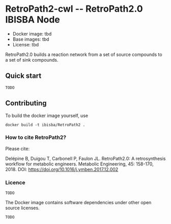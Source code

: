 # RetroPath2-cwl -- RetroPath2.0 IBISBA Node

* Docker image: tbd
* Base images: tbd
* License: tbd

RetroPath2.0 builds a reaction network from a set of source compounds to a set of sink compounds.

## Quick start

`TODO`

## Contributing

To build the docker image yourself, use

```
docker build -t ibisba/RetroPath2 .
```

### How to cite RetroPath2?
Please cite:

Delépine B, Duigou T, Carbonell P, Faulon JL. RetroPath2.0: A retrosynthesis workflow for metabolic engineers. Metabolic Engineering, 45: 158-170, 2018. DOI: https://doi.org/10.1016/j.ymben.2017.12.002

### Licence

`TODO`

The Docker image contains software dependencies under other open source licenses.

`TODO`